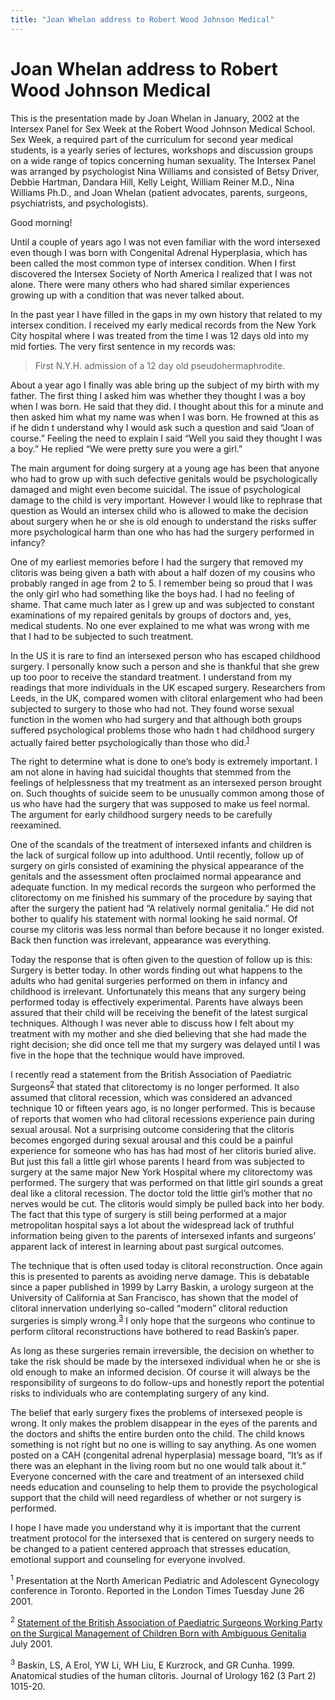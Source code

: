 ```yaml
---
title: "Joan Whelan address to Robert Wood Johnson Medical"
---
```


# Joan Whelan address to Robert Wood Johnson Medical

<p>This is the presentation made by Joan Whelan in January, 2002 at the Intersex Panel for Sex Week at the Robert Wood Johnson Medical School. Sex Week, a required part of the curriculum for second year medical students, is a yearly series of lectures, workshops and discussion groups on a wide range of topics concerning human sexuality. The Intersex Panel was arranged by psychologist Nina Williams and consisted of Betsy Driver, Debbie Hartman, Dandara Hill, Kelly Leight, William Reiner M.D., Nina Williams Ph.D., and Joan Whelan (patient advocates, parents, surgeons, psychiatrists, and psychologists).  </p>

<p>Good morning!  </p>

<p>Until a couple of years ago I was not even familiar with the word intersexed even though I was born with Congenital Adrenal Hyperplasia, which has been called the most common type of intersex condition. When I first discovered the Intersex Society of North America I realized that I was not alone. There were many others who had shared similar experiences growing up with a condition that was never talked about.  </p>

<p>In the past year I have filled in the gaps in my own history that related to my intersex condition. I received my early medical records from the New York City hospital where I was treated from the time I was 12 days old into my mid forties. The very first sentence in my records was:  </p>

<blockquote>
	<p>First N.Y.H. admission of a 12 day old pseudohermaphrodite.  </p>
</blockquote>

<p>About a year ago I finally was able bring up the subject of my birth with my father. The first thing I asked him was whether they thought I was a boy when I was born. He said that they did. I thought about this for a minute and then asked him what my name was when I was born. He frowned at this as if he didn t understand why I would ask such a question and said &#8220;Joan of course.&#8221; Feeling the need to explain I said &#8220;Well you said they thought I was a boy.&#8221; He replied &#8220;We were pretty sure you were a girl.&#8221;  </p>

<p>The main argument for doing surgery at a young age has been that anyone who had to grow up with such defective genitals would be psychologically damaged and might even become suicidal. The issue of psychological damage to the child is very important. However I would like to rephrase that question as Would an intersex child who is allowed to make the decision about surgery when he or she is old enough to understand the risks suffer more psychological harm than one who has had the surgery performed in infancy?  </p>

<p>One of my earliest memories before I had the surgery that removed my clitoris was being given a bath with about a half dozen of my cousins who probably ranged in age from 2 to 5. I remember being so proud that I was the only girl who had something like the boys had. I had no feeling of shame. That came much later as I grew up and was subjected to constant examinations of my repaired genitals by groups of doctors and, yes, medical students. No one ever explained to me what was wrong with me that I had to be subjected to such treatment.  </p>

<p>In the US it is rare to find an intersexed person who has escaped childhood surgery. I personally know such a person and she is thankful that she grew up too poor to receive the standard treatment. I understand from my readings that more individuals in the UK escaped surgery. Researchers from Leeds, in the UK, compared women with clitoral enlargement who had been subjected to surgery to those who had not. They found worse sexual function in the women who had surgery and that although both groups suffered psychological problems those who hadn t had childhood surgery actually faired better psychologically than those who did.<sup class="footnote" id="fnrev226790145d88eb337c25c-1"><a href="#fn226790145d88eb337c25c-1">1</a></sup>  </p>

<p>The right to determine what is done to one&#8217;s body is extremely important. I am not alone in having had suicidal thoughts that stemmed from the feelings of helplessness that my treatment as an intersexed person brought on. Such thoughts of suicide seem to be unusually common among those of us who have had the surgery that was supposed to make us feel normal. The argument for early childhood surgery needs to be carefully reexamined.  </p>

<p>One of the scandals of the treatment of intersexed infants and children is the lack of surgical follow up into adulthood. Until recently, follow up of surgery on girls consisted of examining the physical appearance of the genitals and the assessment often proclaimed normal appearance and adequate function. In my medical records the surgeon who performed the clitorectomy on me finished his summary of the procedure by saying that after the surgery the patient had &#8220;A relatively normal genitalia.&#8221; He did not bother to qualify his statement with normal looking he said normal. Of course my clitoris was less normal than before because it no longer existed. Back then function was irrelevant, appearance was everything.  </p>

<p>Today the response that is often given to the question of follow up is this: Surgery is better today. In other words finding out what happens to the adults who had genital surgeries performed on them in infancy and childhood is irrelevant. Unfortunately this means that any surgery being performed today is effectively experimental. Parents have always been assured that their child will be receiving the benefit of the latest surgical techniques. Although I was never able to discuss how I felt about my treatment with my mother and she died believing that she had made the right decision; she did once tell me that my surgery was delayed until I was five in the hope that the technique would have improved.  </p>

<p>I recently read a statement from the British Association of Paediatric Surgeons<sup class="footnote" id="fnrev226790145d88eb337c25c-2"><a href="#fn226790145d88eb337c25c-2">2</a></sup> that stated that clitorectomy is no longer performed. It also assumed that clitoral recession, which was considered an advanced technique 10 or fifteen years ago, is no longer performed. This is because of reports that women who had clitoral recessions experience pain during sexual arousal. Not a surprising outcome considering that the clitoris becomes engorged during sexual arousal and this could be a painful experience for someone who has has had most of her clitoris buried alive. But just this fall a little girl whose parents I heard from was subjected to surgery at the same major New York Hospital where my clitorectomy was performed. The surgery that was performed on that little girl sounds a great deal like a clitoral recession. The doctor told the little girl&#8217;s mother that no nerves would be cut. The clitoris would simply be pulled back into her body. The fact that this type of surgery is still being performed at a major metropolitan hospital says a lot about the widespread lack of truthful information being given to the parents of intersexed infants and surgeons&#8217; apparent lack of interest in learning about past surgical outcomes.  </p>

<p>The technique that is often used today is clitoral reconstruction. Once again this is presented to parents as avoiding nerve damage. This is debatable since a paper published in 1999 by Larry Baskin, a urology surgeon at the University of California at San Francisco, has shown that the model of clitoral innervation underlying so-called &#8220;modern&#8221; clitoral reduction surgeries is simply wrong.<sup class="footnote" id="fnrev226790145d88eb337c25c-3"><a href="#fn226790145d88eb337c25c-3">3</a></sup> I only hope that the surgeons who continue to perform clitoral reconstructions have bothered to read Baskin&#8217;s paper.  </p>

<p>As long as these surgeries remain irreversible, the decision on whether to take the risk should be made by the intersexed individual when he or she is old enough to make an informed decision. Of course it will always be the responsibility of surgeons to do follow-ups and honestly report the potential risks to individuals who are contemplating surgery of any kind.  </p>

<p>The belief that early surgery fixes the problems of intersexed people is wrong. It only makes the problem disappear in the eyes of the parents and the doctors and shifts the entire burden onto the child. The child knows something is not right but no one is willing to say anything. As one women posted on a <span class="caps">CAH</span> (congenital adrenal hyperplasia) message board, &#8220;It&#8217;s as if there was an elephant in the living room but no one would talk about it.&#8221; Everyone concerned with the care and treatment of an intersexed child needs education and counseling to help them to provide the psychological support that the child will need regardless of whether or not surgery is performed.  </p>

<p>I hope I have made you understand why it is important that the current treatment protocol for the intersexed that is centered on surgery needs to be changed to a patient centered approach that stresses education, emotional support and counseling for everyone involved.  </p>

<p class="footnote" id="fn226790145d88eb337c25c-1"><sup>1</sup> Presentation at the North American Pediatric and Adolescent Gynecology conference in Toronto. Reported in the London Times Tuesday June 26 2001.  </p>

<p class="footnote" id="fn226790145d88eb337c25c-2"><sup>2</sup> <a href="http://www.baps.org.uk/documents/Intersex%20statement.htm">Statement of the British Association of Paediatric Surgeons Working Party on the Surgical Management of Children Born with Ambiguous Genitalia</a> July 2001.  </p>

<p class="footnote" id="fn226790145d88eb337c25c-3"><sup>3</sup> Baskin, LS, A Erol, YW Li, WH Liu, E Kurzrock, and GR Cunha. 1999. Anatomical studies of the human clitoris. Journal of Urology 162 (3 Part 2) 1015-20.</p>